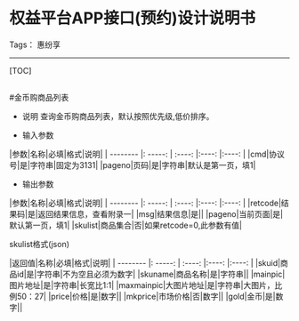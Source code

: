 ﻿# 权益平台APP接口(预约)设计说明书
Tags： 惠纷享

---

[TOC]

## 
#金币购商品列表

* 说明
查询金币购商品列表，默认按照优先级,低价排序。

* 输入参数

|参数|名称|必填|格式|说明|
| --------  |: -----:  | :----:  |:----:  |:----: |
|cmd|协议号|是|字符串|固定为3131|
|pageno|页码|是|字符串|默认是第一页，填1|


* 输出参数

|参数|名称|必填|格式|说明|
| --------  |: -----:  | :----:  |:----:  |:----: |
|retcode|结果码|是|返回结果信息，查看附录一|
|msg|结果信息|是||
|pageno|当前页面|是|默认第一页，填1|
|skulist|商品集合|否|如果retcode=0,此参数有值|

skulist格式(json)

|返回值|名称|必填|格式|说明|
| --------  |: -----:  | :----:  |:----:  |:----: |
|skuid|商品id|是|字符串|不为空且必须为数字|
|skuname|商品名称|是|字符串||
|mainpic|图片地址|是|字符串|长宽比1:1|
|maxmainpic|大图片地址|是|字符串|大图片，比例50：27|
|price|价格|是|数字||
|mkprice|市场价格|否|数字||
|gold|金币|是|数字||


